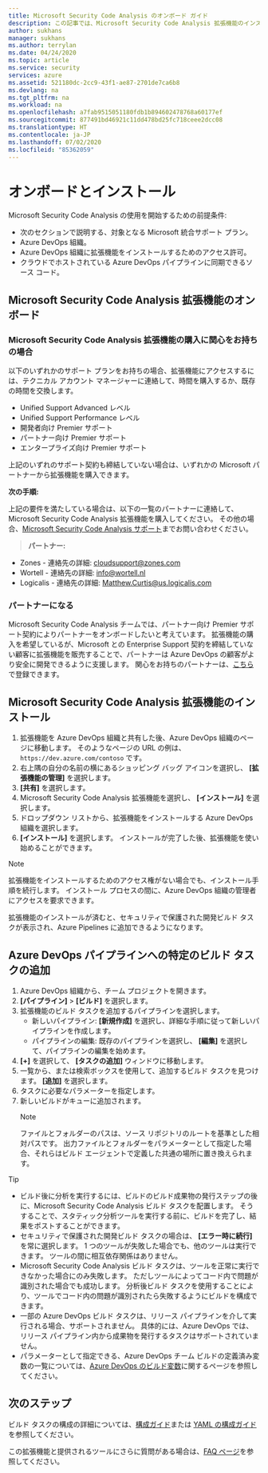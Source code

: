 ```yaml
---
title: Microsoft Security Code Analysis のオンボード ガイド
description: この記事では、Microsoft Security Code Analysis 拡張機能のインストールについて説明します
author: sukhans
manager: sukhans
ms.author: terrylan
ms.date: 04/24/2020
ms.topic: article
ms.service: security
services: azure
ms.assetid: 521180dc-2cc9-43f1-ae87-2701de7ca6b8
ms.devlang: na
ms.tgt_pltfrm: na
ms.workload: na
ms.openlocfilehash: a7fab9515051180fdb1b894602478768a60177ef
ms.sourcegitcommit: 877491bd46921c11dd478bd25fc718ceee2dcc08
ms.translationtype: HT
ms.contentlocale: ja-JP
ms.lasthandoff: 07/02/2020
ms.locfileid: "85362059"
---
```

# <a name="onboarding-and-installing"></a>オンボードとインストール

Microsoft Security Code Analysis の使用を開始するための前提条件:

- 次のセクションで説明する、対象となる Microsoft 統合サポート プラン。
- Azure DevOps 組織。
- Azure DevOps 組織に拡張機能をインストールするためのアクセス許可。
- クラウドでホストされている Azure DevOps パイプラインに同期できるソース コード。

## <a name="onboarding-the-microsoft-security-code-analysis-extension"></a>Microsoft Security Code Analysis 拡張機能のオンボード

### <a name="interested-in-purchasing-the-microsoft-security-code-analysis-extension"></a>Microsoft Security Code Analysis 拡張機能の購入に関心をお持ちの場合

以下のいずれかのサポート プランをお持ちの場合、拡張機能にアクセスするには、テクニカル アカウント マネージャーに連絡して、時間を購入するか、既存の時間を交換します。

- Unified Support Advanced レベル
- Unified Support Performance レベル
- 開発者向け Premier サポート
- パートナー向け Premier サポート
- エンタープライズ向け Premier サポート

上記のいずれのサポート契約も締結していない場合は、いずれかの Microsoft パートナーから拡張機能を購入できます。

**次の手順:**

上記の要件を満たしている場合は、以下の一覧のパートナーに連絡して、Microsoft Security Code Analysis 拡張機能を購入してください。 その他の場合、[Microsoft Security Code Analysis サポート](mailto:mscahelp@microsoft.com?Subject=Microsoft%20Security%20Code%20Analysis%20Support%20Request)までお問い合わせください。

>**パートナー:**

- Zones - 連絡先の詳細: cloudsupport@zones.com
- Wortell - 連絡先の詳細: info@wortell.nl
- Logicalis - 連絡先の詳細: Matthew.Curtis@us.logicalis.com 

### <a name="become-a-partner"></a>パートナーになる

Microsoft Security Code Analysis チームでは、パートナー向け Premier サポート契約によりパートナーをオンボードしたいと考えています。 拡張機能の購入を希望しているが、Microsoft との Enterprise Support 契約を締結していない顧客に拡張機能を販売することで、パートナーは Azure DevOps の顧客がより安全に開発できるように支援します。 関心をお持ちのパートナーは、[こちら](http://www.microsoftpartnersupport.com/msrd/opin)で登録できます。

## <a name="installing-the-microsoft-security-code-analysis-extension"></a>Microsoft Security Code Analysis 拡張機能のインストール

1. 拡張機能を Azure DevOps 組織と共有した後、Azure DevOps 組織のページに移動します。 そのようなページの URL の例は、`https://dev.azure.com/contoso` です。
1. 右上隅の自分の名前の横にあるショッピング バッグ アイコンを選択し、 **[拡張機能の管理]** を選択します。
1. **[共有]** を選択します。
1. Microsoft Security Code Analysis 拡張機能を選択し、 **[インストール]** を選択します。
1. ドロップダウン リストから、拡張機能をインストールする Azure DevOps 組織を選択します。
1. **[インストール]** を選択します。 インストールが完了した後、拡張機能を使い始めることができます。

>[!NOTE]
> 拡張機能をインストールするためのアクセス権がない場合でも、インストール手順を続行します。 インストール プロセスの間に、Azure DevOps 組織の管理者にアクセスを要求できます。

拡張機能のインストールが済むと、セキュリティで保護された開発ビルド タスクが表示され、Azure Pipelines に追加できるようになります。

## <a name="adding-specific-build-tasks-to-your-azure-devops-pipeline"></a>Azure DevOps パイプラインへの特定のビルド タスクの追加

1. Azure DevOps 組織から、チーム プロジェクトを開きます。
1. **[パイプライン]**  >  **[ビルド]** を選択します。
1. 拡張機能のビルド タスクを追加するパイプラインを選択します。
   - 新しいパイプライン: **[新規作成]** を選択し、詳細な手順に従って新しいパイプラインを作成します。
   - パイプラインの編集: 既存のパイプラインを選択し、 **[編集]** を選択して、パイプラインの編集を始めます。
1. **[+]** を選択して、 **[タスクの追加]** ウィンドウに移動します。
1. 一覧から、または検索ボックスを使用して、追加するビルド タスクを見つけます。 **[追加]** を選択します。
1. タスクに必要なパラメーターを指定します。
1. 新しいビルドがキューに追加されます。
   >[!NOTE]
   >ファイルとフォルダーのパスは、ソース リポジトリのルートを基準とした相対パスです。 出力ファイルとフォルダーをパラメーターとして指定した場合、それらはビルド エージェントで定義した共通の場所に置き換えられます。

> [!TIP]
>
> - ビルド後に分析を実行するには、ビルドのビルド成果物の発行ステップの後に、Microsoft Security Code Analysis ビルド タスクを配置します。 そうすることで、スタティック分析ツールを実行する前に、ビルドを完了し、結果をポストすることができます。
> - セキュリティで保護された開発ビルド タスクの場合は、 **[エラー時に続行]** を常に選択します。 1 つのツールが失敗した場合でも、他のツールは実行できます。 ツールの間に相互依存関係はありません。
> - Microsoft Security Code Analysis ビルド タスクは、ツールを正常に実行できなかった場合にのみ失敗します。 ただしツールによってコード内で問題が識別された場合でも成功します。 分析後ビルド タスクを使用することにより、ツールでコード内の問題が識別されたら失敗するようにビルドを構成できます。
> - 一部の Azure DevOps ビルド タスクは、リリース パイプラインを介して実行される場合、サポートされません。 具体的には、Azure DevOps では、リリース パイプライン内から成果物を発行するタスクはサポートされていません。
> - パラメーターとして指定できる、Azure DevOps チーム ビルドの定義済み変数の一覧については、[Azure DevOps のビルド変数](https://docs.microsoft.com/azure/devops/pipelines/build/variables?tabs=batch&view=vsts)に関するページを参照してください。

## <a name="next-steps"></a>次のステップ

ビルド タスクの構成の詳細については、[構成ガイド](security-code-analysis-customize.md)または [YAML の構成ガイド](yaml-configuration.md)を参照してください。

この拡張機能と提供されるツールにさらに質問がある場合は、[FAQ ページ](security-code-analysis-faq.md)を参照してください。
